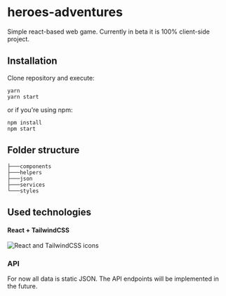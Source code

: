 # heroes-adventures

Simple react-based web game. Currently in beta it is 100% client-side project.

## Installation
Clone repository and execute:

```
yarn
yarn start
```
or if you're using npm:
```
npm install
npm start
```

## Folder structure
```
├───components
├───helpers
├───json
├───services    
└───styles
```

## Used technologies

#### React + TailwindCSS

<img src="https://camo.githubusercontent.com/2717599f22cf5a6b7bba7f505f518628d01109fc/68747470733a2f2f696d6167652e6962622e636f2f695748724b6e2f72656163745f6e61746976655f7461696c77696e642e706e67" alt="React and TailwindCSS icons">

###

### API 
For now all data is static JSON. The API endpoints will be implemented in the future.

